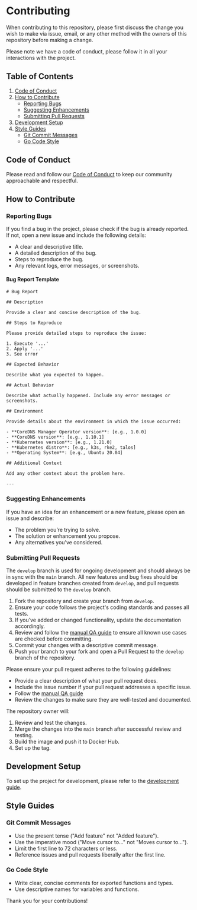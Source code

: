 # Contributing
When contributing to this repository, please first discuss the change you wish to make via issue, email, or any other method with the owners of this repository before making a change.

Please note we have a code of conduct, please follow it in all your interactions with the project.

## Table of Contents

1. [Code of Conduct](#code-of-conduct)
2. [How to Contribute](#how-to-contribute)
    - [Reporting Bugs](#reporting-bugs)
    - [Suggesting Enhancements](#suggesting-enhancements)
    - [Submitting Pull Requests](#submitting-pull-requests)
3. [Development Setup](#development-setup)
4. [Style Guides](#style-guides)
    - [Git Commit Messages](#git-commit-messages)
    - [Go Code Style](#go-code-style)

## Code of Conduct

Please read and follow our [Code of Conduct](CODE_OF_CONDUCT.md) to keep our community approachable and respectful.

## How to Contribute

### Reporting Bugs

If you find a bug in the project, please check if the bug is already reported. If not, open a new issue and include the following details:
- A clear and descriptive title.
- A detailed description of the bug.
- Steps to reproduce the bug.
- Any relevant logs, error messages, or screenshots.

#### Bug Report Template

```
# Bug Report

## Description

Provide a clear and concise description of the bug.

## Steps to Reproduce

Please provide detailed steps to reproduce the issue:

1. Execute '...'
2. Apply '...'
3. See error

## Expected Behavior

Describe what you expected to happen.

## Actual Behavior

Describe what actually happened. Include any error messages or screenshots.

## Environment

Provide details about the environment in which the issue occurred:

- **CoreDNS Manager Operator version**: [e.g., 1.0.0]
- **CoreDNS version**: [e.g., 1.10.1]
- **Kubernetes version**: [e.g., 1.21.0]
- **Kubernetes distro**: [e.g., k3s, rke2, talos]
- **Operating System**: [e.g., Ubuntu 20.04]

## Additional Context

Add any other context about the problem here.

---
```

### Suggesting Enhancements

If you have an idea for an enhancement or a new feature, please open an issue and describe:
- The problem you’re trying to solve.
- The solution or enhancement you propose.
- Any alternatives you’ve considered.


### Submitting Pull Requests

The `develop` branch is used for ongoing development and should always be in sync with the `main` branch. All new features and bug fixes should be developed in feature branches created from `develop`, and pull requests should be submitted to the `develop` branch.

1. Fork the repository and create your branch from `develop`.
2. Ensure your code follows the project's coding standards and passes all tests.
3. If you’ve added or changed functionality, update the documentation accordingly.
4. Review and follow the [manual QA guide](docs/qa/dev-manual-qa-guide.md) to ensure all known use cases are checked before committing.
5. Commit your changes with a descriptive commit message.
6. Push your branch to your fork and open a Pull Request to the `develop` branch of the repository.

Please ensure your pull request adheres to the following guidelines:
- Provide a clear description of what your pull request does.
- Include the issue number if your pull request addresses a specific issue.
- Follow the [manual QA guide](docs/qa/dev-manual-qa-guide.md)
- Review the changes to make sure they are well-tested and documented.

The repository owner will:
1. Review and test the changes.
2. Merge the changes into the `main` branch after successful review and testing.
3. Build the image and push it to Docker Hub.
4. Set up the tag.

## Development Setup

To set up the project for development, please refer to the [development guide](docs/develop.md).

## Style Guides

### Git Commit Messages

- Use the present tense ("Add feature" not "Added feature").
- Use the imperative mood ("Move cursor to..." not "Moves cursor to...").
- Limit the first line to 72 characters or less.
- Reference issues and pull requests liberally after the first line.

### Go Code Style

- Write clear, concise comments for exported functions and types.
- Use descriptive names for variables and functions.

Thank you for your contributions!

